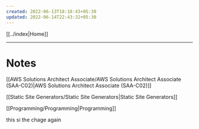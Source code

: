 ```yaml
---
created: 2022-06-13T18:18:43+05:30
updated: 2022-06-14T22:43:32+05:30
---
```

[[../index|Home]]

---
# Notes
[[AWS Solutions Architect Associate/AWS Solutions Architect Associate (SAA-C02)|AWS Solutions Architect Associate (SAA-C02)]]

[[Static Site Generators/Static Site Generators|Static Site Generators]]

[[Programming/Programming|Programming]]

this si the chage again